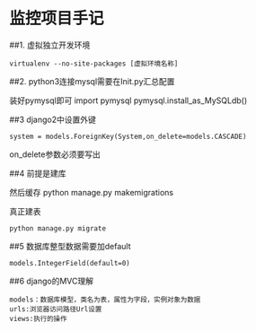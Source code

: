 # 监控项目手记
##1. 虚拟独立开发环境

	virtualenv --no-site-packages [虚拟环境名称]

##2. python3连接mysql需要在Init.py汇总配置

装好pymysql即可
	import pymysql
	pymysql.install_as_MySQLdb()

##3 django2中设置外键

	system = models.ForeignKey(System,on_delete=models.CASCADE)
on_delete参数必须要写出

##4 前提是建库
	
然后缓存
	python manage.py makemigrations

真正建表

	python manage.py migrate

##5 数据库整型数据需要加default

	models.IntegerField(default=0)
##6 django的MVC理解

	models：数据库模型，类名为表，属性为字段，实例对象为数据
	urls:浏览器访问路径Url设置
	views:执行的操作
